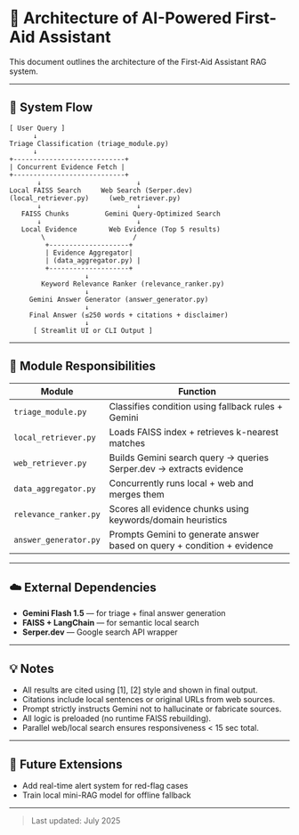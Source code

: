 # 🧱 Architecture of AI-Powered First-Aid Assistant

This document outlines the architecture of the First-Aid Assistant RAG system.

---

## 🔄 System Flow

```text
[ User Query ]
      ↓
Triage Classification (triage_module.py)
      ↓
+----------------------------+
| Concurrent Evidence Fetch |
+----------------------------+
       ↓                        ↓
Local FAISS Search     Web Search (Serper.dev)
(local_retriever.py)     (web_retriever.py)
       ↓                        ↓
   FAISS Chunks         Gemini Query-Optimized Search
       ↓                        ↓
   Local Evidence        Web Evidence (Top 5 results)
        \                      /
         +--------------------+
         | Evidence Aggregator|
         | (data_aggregator.py) |
         +--------------------+
                   ↓
        Keyword Relevance Ranker (relevance_ranker.py)
                   ↓
     Gemini Answer Generator (answer_generator.py)
                   ↓
     Final Answer (≤250 words + citations + disclaimer)
                   ↓
      [ Streamlit UI or CLI Output ]
```

---

## 🔧 Module Responsibilities

| Module                | Function                                                                |
| --------------------- | ----------------------------------------------------------------------- |
| `triage_module.py`    | Classifies condition using fallback rules + Gemini                      |
| `local_retriever.py`  | Loads FAISS index + retrieves k-nearest matches                         |
| `web_retriever.py`    | Builds Gemini search query → queries Serper.dev → extracts evidence     |
| `data_aggregator.py`  | Concurrently runs local + web and merges them                           |
| `relevance_ranker.py` | Scores all evidence chunks using keywords/domain heuristics             |
| `answer_generator.py` | Prompts Gemini to generate answer based on query + condition + evidence |

---

## ☁️ External Dependencies

* **Gemini Flash 1.5** — for triage + final answer generation
* **FAISS + LangChain** — for semantic local search
* **Serper.dev** — Google search API wrapper

---

## 💡 Notes

* All results are cited using \[1], \[2] style and shown in final output.
* Citations include local sentences or original URLs from web sources.
* Prompt strictly instructs Gemini not to hallucinate or fabricate sources.
* All logic is preloaded (no runtime FAISS rebuilding).
* Parallel web/local search ensures responsiveness < 15 sec total.

---

## 🧪 Future Extensions

* Add real-time alert system for red-flag cases
* Train local mini-RAG model for offline fallback


---

> Last updated: July 2025
